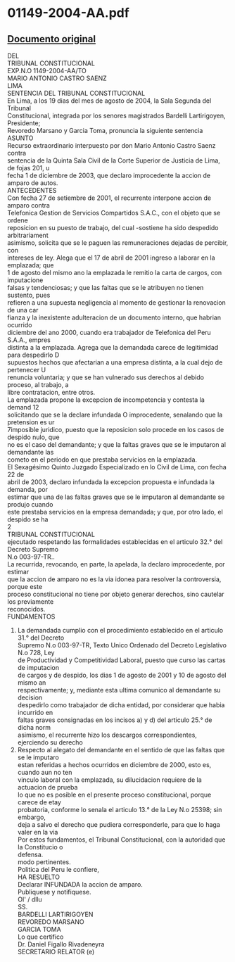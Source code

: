 
01149-2004-AA.pdf
=================
  
[Documento original](https://tc.gob.pe/jurisprudencia/2004/01149-2004-AA.pdf)  
---  
DEL  
TRIBUNAL CONSTITUCIONAL  
EXP.N.O 1149-2004-AA/TO  
MARIO ANTONIO CASTRO SAENZ  
LIMA  
SENTENCIA DEL TRIBUNAL CONSTITUCIONAL  
En Lima, a los 19 dias del mes de agosto de 2004, la Sala Segunda del Tribunal  
Constitucional, integrada por los senores magistrados Bardelli Lartirigoyen, Presidente;  
Revoredo Marsano y Garcia Toma, pronuncia la siguiente sentencia  
ASUNTO  
Recurso extraordinario interpuesto por don Mario Antonio Castro Saenz contra  
sentencia de la Quinta Sala Civil de la Corte Superior de Justicia de Lima, de fojas 201, u  
fecha 1 de diciembre de 2003, que declaro improcedente la accion de amparo de autos.  
ANTECEDENTES  
Con fecha 27 de setiembre de 2001, el recurrente interpone accion de amparo contra  
Telefonica Gestion de Servicios Compartidos S.A.C., con el objeto que se ordene  
reposicion en su puesto de trabajo, del cual -sostiene ha sido despedido arbitrariament  
asimismo, solicita que se le paguen las remuneraciones dejadas de percibir, con  
intereses de ley. Alega que el 17 de abril de 2001 ingreso a laborar en la emplazada; que  
1 de agosto del mismo ano la emplazada le remitio la carta de cargos, con imputacione  
falsas y tendenciosas; y que las faltas que se le atribuyen no tienen sustento, pues  
refieren a una supuesta negligencia al momento de gestionar la renovacion de una car  
fianza y la inexistente adulteracion de un documento interno, que habrian ocurrido  
diciembre del ano 2000, cuando era trabajador de Telefonica del Peru S.A.A., empres  
distinta a la emplazada. Agrega que la demandada carece de legitimidad para despedirlo D  
supuestos hechos que afectarian a una empresa distinta, a la cual dejo de pertenecer U  
renuncia voluntaria; y que se han vulnerado sus derechos al debido proceso, al trabajo, a  
libre contratacion, entre otros.  
La emplazada propone la excepcion de incompetencia y contesta la demand 12  
solicitando que se la declare infundada O improcedente, senalando que la pretension es ur  
7imposible juridico, puesto que la reposicion solo procede en los casos de despido nulo, que  
no es el caso del demandante; y que la faltas graves que se le imputaron al demandante las  
cometo en el periodo en que prestaba servicios en la emplazada.  
El Sexagésimo Quinto Juzgado Especializado en lo Civil de Lima, con fecha 22 de  
abril de 2003, declaro infundada la excepcion propuesta e infundada la demanda, por  
estimar que una de las faltas graves que se le imputaron al demandante se produjo cuando  
este prestaba servicios en la empresa demandada; y que, por otro lado, el despido se ha  
2  
TRIBUNAL CONSTITUCIONAL  
ejecutado respetando las formalidades establecidas en el articulo 32.° del Decreto Supremo  
N.o 003-97-TR..  
La recurrida, revocando, en parte, la apelada, la declaro improcedente, por estimar  
que la accion de amparo no es la via idonea para resolver la controversia, porque este  
proceso constitucional no tiene por objeto generar derechos, sino cautelar los previamente  
reconocidos.  
FUNDAMENTOS  
1. La demandada cumplio con el procedimiento establecido en el articulo 31.° del Decreto  
Supremo N.o 003-97-TR, Texto Unico Ordenado del Decreto Legislativo N.o 728, Ley  
de Productividad y Competitividad Laboral, puesto que curso las cartas de imputacion  
de cargos y de despido, los dias 1 de agosto de 2001 y 10 de agosto del mismo an  
respectivamente; y, mediante esta ultima comunico al demandante su decision  
despedirlo como trabajador de dicha entidad, por considerar que habia incurrido en  
faltas graves consignadas en los incisos a) y d) del articulo 25.° de dicha norm  
asimismo, el recurrente hizo los descargos correspondientes, ejerciendo su derecho  
2. Respecto al alegato del demandante en el sentido de que las faltas que se le imputaro  
estan referidas a hechos ocurridos en diciembre de 2000, esto es, cuando aun no ten  
vinculo laboral con la emplazada, su dilucidacion requiere de la actuacion de prueba  
lo que no es posible en el presente proceso constitucional, porque carece de etay  
probatoria, conforme lo senala el articulo 13.° de la Ley N.o 25398; sin embargo,  
deja a salvo el derecho que pudiera corresponderle, para que lo haga valer en la via  
Por estos fundamentos, el Tribunal Constitucional, con la autoridad que la Constitucio o  
defensa.  
modo pertinentes.  
Politica del Peru le confiere,  
HA RESUELTO  
Declarar INFUNDADA la accion de amparo.  
Publiquese y notifiquese.  
Ol' / dllu  
SS.  
BARDELLI LARTIRIGOYEN  
REVOREDO MARSANO  
GARCIA TOMA  
Lo que certifico  
Dr. Daniel Figallo Rivadeneyra  
SECRETARIO RELATOR (e)